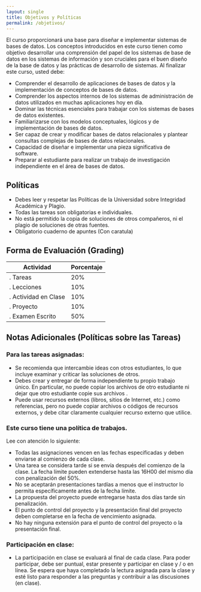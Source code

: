 ```yaml
---
layout: single
title: Objetivos y Políticas
permalink: /objetivos/
---
```


El curso proporcionará una base para diseñar e implementar sistemas de bases de datos. Los conceptos introducidos en este curso tienen como objetivo desarrollar una comprensión del papel de los sistemas de base de datos en los sistemas de información y son cruciales para el buen diseño de la base de datos y las prácticas de desarrollo de sistemas. Al finalizar este curso, usted debe:

 - Comprender el desarrollo de aplicaciones de bases de datos y la implementación de conceptos de bases de datos.
 - Comprender los aspectos internos de los sistemas de administración de datos utilizados en muchas aplicaciones hoy en día.
 - Dominar las técnicas  esenciales para trabajar con los sistemas de bases de datos existentes.
 - Familiarizarse con los modelos conceptuales, lógicos y de implementación de bases de datos.
 - Ser capaz de crear y modificar bases de datos relacionales y plantear consultas complejas de bases de datos relacionales.
 - Capacidad de diseñar e implementar una pieza significativa de software.
 - Preparar al estudiante para realizar un trabajo de investigación independiente en el área de bases de datos.
 
 
## Políticas
 - Debes leer y respetar las Políticas de la Universidad sobre Integridad Académica y Plagio.
 - Todas las tareas son obligatorias e individuales.
 - No está permitido la copia de soluciones de otros compañeros, ni el plagio de soluciones de otras fuentes.
 - Obligatorio cuaderno de apuntes (Con caratula)


## Forma de Evaluación (Grading) 

 Actividad            | Porcentaje
 -------------------- | ------------
 . Tareas             |          20%
 . Lecciones          |          10%
 . Actividad en Clase |          10%
 . Proyecto           |          10%
 . Examen Escrito     |          50%


## Notas Adicionales (Políticas sobre las Tareas)

### Para las tareas asignadas: 

 - Se recomienda que intercambie ideas con otros estudiantes, lo que incluye examinar y criticar las soluciones de otros. 
 - Debes crear y entregar de forma independiente tu propio trabajo único. En particular, no puede copiar los archivos de otro estudiante ni dejar que otro estudiante copie sus archivos . 
 - Puede usar recursos externos (libros, sitios de Internet, etc.) como referencias, pero no puede copiar archivos o códigos de recursos externos, y debe citar claramente cualquier recurso externo que utilice.


### Este curso tiene una política de trabajos. 

Lee con atención lo siguiente:
 
 - Todas las asignaciones vencen en las fechas especificadas y deben enviarse al comienzo de cada clase.
 - Una tarea se considera tarde si se envía después del comienzo de la clase. La fecha límite pueden extenderse hasta las 16H00 del mismo día con penalización del 50%.
 - No se aceptarán presentaciones tardías a menos que el instructor lo permita específicamente antes de la fecha límite.
 - La propuesta del proyecto puede entregarse hasta dos días tarde sin penalización.
 - El punto de control del proyecto y la presentación final del proyecto deben completarse en la fecha de vencimiento asignada. 
 - No hay ninguna extensión para el punto de control del proyecto o la presentación final.

### Participación en clase:

 - La participación en clase se evaluará al final de cada  clase. Para poder participar, debe ser puntual, estar presente y participar en clase y / o en línea. Se espera que haya completado la lectura asignada para la clase y esté listo para responder a las preguntas y contribuir a las discusiones (en clase).
